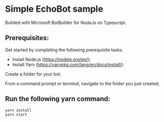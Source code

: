 # Simple EchoBot sample 
Builded with Microsoft BotBuilder for NodeJs on Typescript.

## Prerequisites:
Get started by completing the following prerequisite tasks:
  * Install Node.js (https://nodejs.org/en/);
  * Install Yarn (https://yarnpkg.com/lang/en/docs/install/).

Create a folder for your bot.

From a command prompt or terminal, navigate to the folder you just created;

## Run the following yarn command:
```
yarn install
yarn start
```
